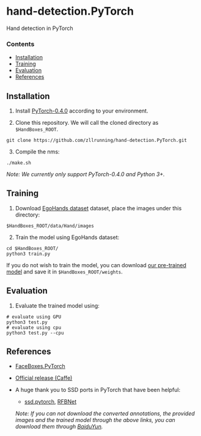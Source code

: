 # hand-detection.PyTorch
Hand detection in PyTorch

### Contents
- [Installation](#installation)
- [Training](#training)
- [Evaluation](#evaluation)
- [References](#references)

## Installation
1. Install [PyTorch-0.4.0](https://pytorch.org/) according to your environment.

2. Clone this repository. We will call the cloned directory as `$HandBoxes_ROOT`.
```Shell
git clone https://github.com/zllrunning/hand-detection.PyTorch.git
```

3. Compile the nms:
```Shell
./make.sh
```

_Note: We currently only support PyTorch-0.4.0 and Python 3+._

## Training
1. Download [EgoHands dataset](http://vision.soic.indiana.edu/projects/egohands/) dataset, place the images under this directory:
  ```Shell
  $HandBoxes_ROOT/data/Hand/images
  ```

2. Train the model using EgoHands dataset:
  ```Shell
  cd $HandBoxes_ROOT/
  python3 train.py
  ```

If you do not wish to train the model, you can download [our pre-trained model](https://drive.google.com/open?id=128m1QasIwQRkrY-Eb5Epi-ShXnrZWUCQ) and save it in `$HandBoxes_ROOT/weights`.


## Evaluation
1. Evaluate the trained model using:
```Shell
# evaluate using GPU
python3 test.py
# evaluate using cpu
python3 test.py --cpu
```
    
## References
- [FaceBoxes.PyTorch](https://github.com/zisianw/FaceBoxes.PyTorch)
- [Official release (Caffe)](https://github.com/sfzhang15/FaceBoxes)
- A huge thank you to SSD ports in PyTorch that have been helpful:
  * [ssd.pytorch](https://github.com/amdegroot/ssd.pytorch), [RFBNet](https://github.com/ruinmessi/RFBNet)

  _Note: If you can not download the converted annotations, the provided images and the trained model through the above links, you can download them through [BaiduYun](https://pan.baidu.com/s/1HoW3wbldnbmgW2PS4i4Irw)._
